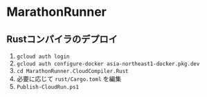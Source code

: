 # MarathonRunner

## Rustコンパイラのデプロイ

1. `gcloud auth login`
2. `gcloud auth configure-docker asia-northeast1-docker.pkg.dev`
3. `cd MarathonRunner.CloudCompiler.Rust`
4. 必要に応じて `rust/Cargo.toml` を編集
5. `Publish-CloudRun.ps1`
